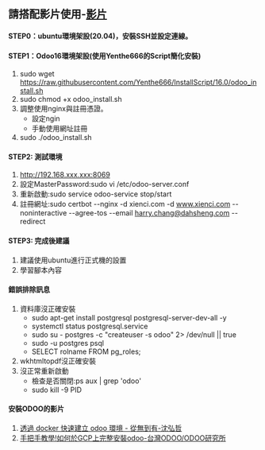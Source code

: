 ## 請搭配影片使用-[影片](https://www.youtube.com/watch?v=Uskr6rm0P9Y&t=2s)
#### STEP0：ubuntu環境架設(20.04)，安裝SSH並設定連線。
#### STEP1：Odoo16環境架設(使用Yenthe666的Script簡化安裝)
1. sudo wget https://raw.githubusercontent.com/Yenthe666/InstallScript/16.0/odoo_install.sh
2. sudo chmod +x odoo_install.sh
3. 調整使用nginx與註冊憑證。
   + 設定ngin
   + 手動使用網址註冊
4. sudo ./odoo_install.sh

#### STEP2: 測試環境
1. http://192.168.xxx.xxx:8069
2. 設定MasterPassword:sudo vi /etc/odoo-server.conf
3. 重新啟動:sudo service odoo-service stop/start
5. 註冊網址:sudo certbot --nginx -d xienci.com -d www.xienci.com --noninteractive --agree-tos --email harry.chang@dahsheng.com --redirect

#### STEP3: 完成後建議
1. 建議使用ubuntu進行正式機的設置
2. 學習腳本內容

#### 錯誤排除訊息
1. 資料庫沒正確安裝
   + sudo apt-get install postgresql postgresql-server-dev-all -y
   + systemctl status postgresql.service
   + sudo su - postgres -c "createuser -s  odoo" 2> /dev/null || true
   + sudo -u postgres psql
   + SELECT rolname FROM pg_roles;
2. wkhtmltopdf沒正確安裝
3. 沒正常重新啟動
   + 檢查是否關閉:ps aux  | grep 'odoo'
   + sudo kill -9 PID

#### 安裝ODOO的影片
1. [透過 docker 快速建立 odoo 環境 - 從無到有-沈弘哲](https://www.youtube.com/watch?v=uqxzq4Td6aU)
2. [手把手教學!如何於GCP上完整安裝odoo-台灣ODOO/ODOO研究所](https://www.youtube.com/watch?v=tlbZjfmbTEE)
